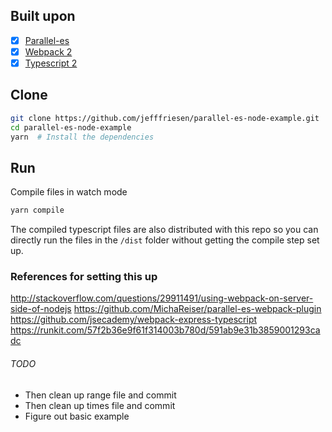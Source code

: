 
## Built upon
- [x] [Parallel-es](https://github.com/MichaReiser/parallel.es)
- [x] [Webpack 2](https://webpack.github.io/docs/roadmap.html#2)
- [x] [Typescript 2](https://blogs.msdn.microsoft.com/typescript/2016/07/11/announcing-typescript-2-0-beta/)

## Clone
```bash
git clone https://github.com/jefffriesen/parallel-es-node-example.git
cd parallel-es-node-example
yarn  # Install the dependencies
```

## Run
Compile files in watch mode
```bash
yarn compile
```

The compiled typescript files are also distributed with this repo so you can directly run the files in the `/dist` folder without getting the compile step set up.

### References for setting this up
http://stackoverflow.com/questions/29911491/using-webpack-on-server-side-of-nodejs
https://github.com/MichaReiser/parallel-es-webpack-plugin
https://github.com/jsecademy/webpack-express-typescript
https://runkit.com/57f2b36e9f61f314003b780d/591ab9e31b3859001293cadc

###### TODO
* Then clean up range file and commit
* Then clean up times file and commit
* Figure out basic example
